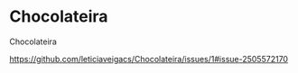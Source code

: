 # Chocolateira
Chocolateira



https://github.com/leticiaveigacs/Chocolateira/issues/1#issue-2505572170

